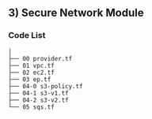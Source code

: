 ## 3) Secure Network Module
### Code List
```shell
│
├── 00 provider.tf
├── 01 vpc.tf
├── 02 ec2.tf
├── 03 ep.tf
├── 04-0 s3-policy.tf
├── 04-1 s3-v1.tf
├── 04-2 s3-v2.tf
└── 05 sqs.tf
```